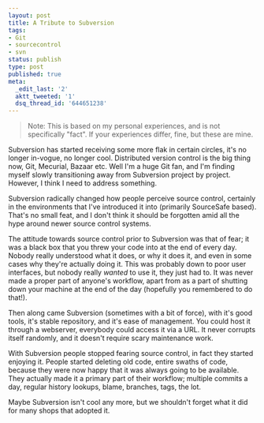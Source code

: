 ```yaml
---
layout: post
title: A Tribute to Subversion
tags:
- Git
- sourcecontrol
- svn
status: publish
type: post
published: true
meta:
  _edit_last: '2'
  aktt_tweeted: '1'
  dsq_thread_id: '644651238'
---
```

> Note: This is based on my personal experiences, and is not specifically "fact". If your experiences differ, fine, but these are mine.

Subversion has started receiving some more flak in certain circles, it's no longer in-vogue, no longer cool. Distributed version control is the big thing now, Git, Mecurial, Bazaar etc. Well I'm a huge Git fan, and I'm finding myself slowly transitioning away from Subversion project by project. However, I think I need to address something.

Subversion radically changed how people perceive source control, certainly in the environments that I've introduced it into (primarily SourceSafe based). That's no small feat, and I don't think it should be forgotten amid all the hype around newer source control systems.

The attitude towards source control prior to Subversion was that of fear; it was a black box that you threw your code into at the end of every day. Nobody really understood what it does, or why it does it, and even in some cases why they're actually doing it. This was probably down to poor user interfaces, but nobody really <em>wanted</em> to use it, they just had to. It was never made a proper part of anyone's workflow, apart from as a part of shutting down your machine at the end of the day (hopefully you remembered to do that!).

Then along came Subversion (sometimes with a bit of force), with it's good tools, it's stable repository, and it's ease of management. You could host it through a webserver, everybody could access it via a URL. It never corrupts itself randomly, and it doesn't require scary maintenance work.

With Subversion people stopped fearing source control, in fact they started enjoying it. People started deleting old code, entire swaths of code, because they were now happy that it was always going to be available. They actually made it a primary part of their workflow; multiple commits a day, regular history lookups, blame, branches, tags, the lot.

Maybe Subversion isn't cool any more, but we shouldn't forget what it did for many shops that adopted it.